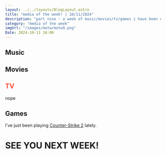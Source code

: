 ```yaml
---
layout: ../../layouts/BlogLayout.astro
title: "media of the week! | 10/11/2024"
description: "part nine - a week of music/movies/tv/games i have been enjoying throughout the past week!"
category: "media of the week"
imgUrl: "/images/motw/motw9.png"
Date: 2024-10-11 16:00
---
```


## <span class="npf_color_ross">Music</span>

## <span class="npf_color_chandler">Movies</span>

## <span style="color: #ff4930">TV</span>

nope

## <span class="npf_color_monica">Games</span>

I've just been playing [Counter-Strike 2](https://store.steampowered.com/app/730/CounterStrike_2/) lately.

# <span class="npf_color_rachel">SEE YOU NEXT WEEK!</span>
